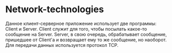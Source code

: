# Network-technologies
Данное клиент-серверное приложение использует две программы: Client и Server. Client служит для того, чтобы посылать какое-то сообщение на Server. Server, в свою очередь, обрабатывает сообщение, пришедшее от Client'а и возвращает ему то же сообщение, но наоборот. Для передачи данных используется протокол TCP.
